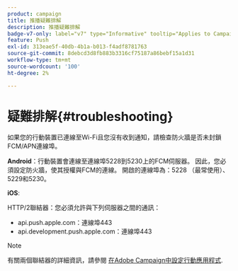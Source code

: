 ```yaml
---
product: campaign
title: 推播疑難排解
description: 推播疑難排解
badge-v7-only: label="v7" type="Informative" tooltip="Applies to Campaign Classic v7 only"
feature: Push
exl-id: 313eae5f-40db-4b1a-b013-f4adf8781763
source-git-commit: 8debcd3d8fb883b3316cf75187a86bebf15a1d31
workflow-type: tm+mt
source-wordcount: '100'
ht-degree: 2%

---
```


# 疑難排解{#troubleshooting}



如果您的行動裝置已連線至Wi-Fi且您沒有收到通知，請檢查防火牆是否未封鎖FCM/APN連線埠。

**Android**：行動裝置會連線至連線埠5228到5230上的FCM伺服器。 因此，您必須設定防火牆，使其授權與FCM的連線。 開啟的連線埠為：5228 （最常使用）、5229和5230。

**iOS**:

HTTP/2聯結器：您必須允許與下列伺服器之間的通訊：

* api.push.apple.com：連線埠443
* api.development.push.apple.com：連線埠443

>[!NOTE]
>
>有關兩個聯結器的詳細資訊，請參閱 [在Adobe Campaign中設定行動應用程式](configuring-the-mobile-application.md).
